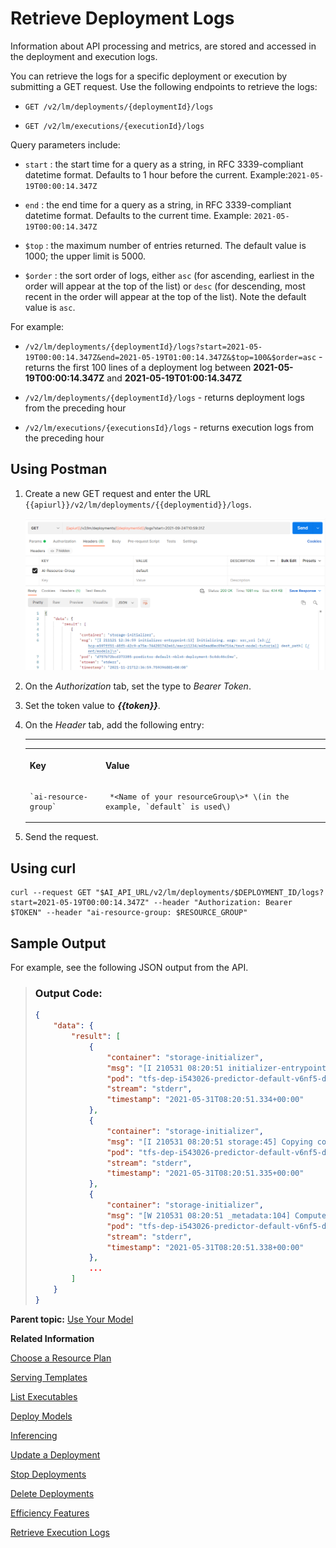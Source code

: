 <!-- loio4c86b886f6ec440b99b7284f4b17e735 -->

# Retrieve Deployment Logs

Information about API processing and metrics, are stored and accessed in the deployment and execution logs.



You can retrieve the logs for a specific deployment or execution by submitting a GET request. Use the following endpoints to retrieve the logs:

-   `GET /v2/lm/deployments/{deploymentId}/logs`

-   `GET /v2/lm/executions/{executionId}/logs`


Query parameters include:

-   `start` : the start time for a query as a string, in RFC 3339-compliant datetime format. Defaults to 1 hour before the current. Example:`2021-05-19T00:00:14.347Z`

-   `end` : the end time for a query as a string, in RFC 3339-compliant datetime format. Defaults to the current time. Example: `2021-05-19T00:00:14.347Z`

-   `$top` : the maximum number of entries returned. The default value is 1000; the upper limit is 5000.

-   `$order` : the sort order of logs, either `asc` \(for ascending, earliest in the order will appear at the top of the list\) or `desc` \(for descending, most recent in the order will appear at the top of the list\). Note the default value is `asc`.


For example:

-   `/v2/lm/deployments/{deploymentId}/logs?start=2021-05-19T00:00:14.347Z&end=2021-05-19T01:00:14.347Z&$top=100&$order=asc` - returns the first 100 lines of a deployment log between **2021-05-19T00:00:14.347Z** and **2021-05-19T01:00:14.347Z**

-   `/v2/lm/deployments/{deploymentId}/logs` - returns deployment logs from the preceding hour

-   `/v2/lm/executions/{executionsId}/logs` - returns execution logs from the preceding hour




<a name="loio4c86b886f6ec440b99b7284f4b17e735__section_nhw_gwq_yqb"/>

## Using Postman

1.  Create a new GET request and enter the URL `{{apiurl}}/v2/lm/deployments/{{deploymentid}}/logs`.

    ![](images/Get_Deployment_Logs_with_Postman_c0d9a38.png)

2.  On the *Authorization* tab, set the type to *Bearer Token*.

3.  Set the token value to ***\{\{token\}\}***.

4.  On the *Header* tab, add the following entry:

    ****


    <table>
    <tr>
    <th valign="top">

    Key


    
    </th>
    <th valign="top">

    Value


    
    </th>
    </tr>
    <tr>
    <td valign="top">
    
        `ai-resource-group`


    
    </td>
    <td valign="top">
    
         *<Name of your resourceGroup\>* \(in the example, `default` is used\)


    
    </td>
    </tr>
    </table>
    
5.  Send the request.




<a name="loio4c86b886f6ec440b99b7284f4b17e735__section_hzh_31l_jwb"/>

## Using curl

```
curl --request GET "$AI_API_URL/v2/lm/deployments/$DEPLOYMENT_ID/logs?start=2021-05-19T00:00:14.347Z" --header "Authorization: Bearer $TOKEN" --header "ai-resource-group: $RESOURCE_GROUP"
```



<a name="loio4c86b886f6ec440b99b7284f4b17e735__section_oxd_w1l_jwb"/>

## Sample Output

For example, see the following JSON output from the API.

> ### Output Code:  
> ```json
> {
>     "data": {
>         "result": [
>             {
>                 "container": "storage-initializer",
>                 "msg": "[I 210531 08:20:51 initializer-entrypoint:13] Initializing, args: src_uri [gs://kserve-samples/models/tensorflow/flowers] dest_path[ [/mnt/models]\n",
>                 "pod": "tfs-dep-i543026-predictor-default-v6nf5-deployment-8b58c8ddcfdx",
>                 "stream": "stderr",
>                 "timestamp": "2021-05-31T08:20:51.334+00:00"
>             },
>             {
>                 "container": "storage-initializer",
>                 "msg": "[I 210531 08:20:51 storage:45] Copying contents of gs://kserve-samples/models/tensorflow/flowers to local\n",
>                 "pod": "tfs-dep-i543026-predictor-default-v6nf5-deployment-8b58c8ddcfdx",
>                 "stream": "stderr",
>                 "timestamp": "2021-05-31T08:20:51.335+00:00"
>             },
>             {
>                 "container": "storage-initializer",
>                 "msg": "[W 210531 08:20:51 _metadata:104] Compute Engine Metadata server unavailable onattempt 1 of 3. Reason: [Errno 111] Connection refused\n",
>                 "pod": "tfs-dep-i543026-predictor-default-v6nf5-deployment-8b58c8ddcfdx",
>                 "stream": "stderr",
>                 "timestamp": "2021-05-31T08:20:51.338+00:00"
>             },
>             ...
>         ]
>     }
> } 
> ```

**Parent topic:** [Use Your Model](use-your-model-7f93e8f.md "You deploy your AI learning model to run inferences against it.")

**Related Information**  


[Choose a Resource Plan](choose-a-resource-plan-8deca74.md "You can configure SAP AI Core to use different infrastructure resources for different tasks, based on demand. SAP AI Core provides several preconfigured infrastructure bundles called “resource plans” for this purpose.")

[Serving Templates](serving-templates-20a8667.md "You use serving templates to manage your serving instances at the level of the main tenant. Serving templates define how a model is to be deployed.")

[List Executables](list-executables-6af8e60.md "An executable is a template that is instantiated for a purpose, such as training a model or creating a deployment. You can list all of the executables in a resource group and get details of specific executables from a resource group. Serving templates are mapped to deployment executables.")

[Deploy Models](deploy-models-dd16e8e.md "")

[Inferencing](inferencing-e348ecf.md "")

[Update a Deployment](update-a-deployment-9789ddd.md "")

[Stop Deployments](stop-deployments-b7d2577.md " ")

[Delete Deployments](delete-deployments-0193d17.md " ")

[Efficiency Features](efficiency-features-9fad26a.md "Discover features of the SAP AI Core runtime that improve efficiency and help manage resource consumption.")

[Retrieve Execution Logs](retrieve-execution-logs-fbc55d3.md "Information about API processing and metrics, are stored and accessed in the deployment and execution logs.")

